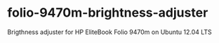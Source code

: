 folio-9470m-brightness-adjuster
===============================

Brigthness adjuster for HP EliteBook Folio 9470m on Ubuntu 12.04 LTS

